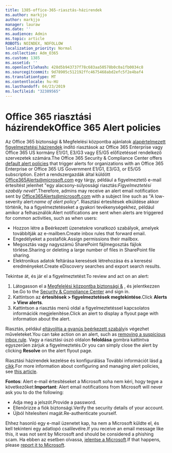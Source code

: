 ```yaml
---
title: 1385-office-365-riasztás-házirendek
ms.author: markjjo
author: markjjo
manager: lauraw
ms.date: ''
ms.audience: Admin
ms.topic: article
ROBOTS: NOINDEX, NOFOLLOW
localization_priority: Normal
ms.collection: Adm_O365
ms.custom: 1385
ms.assetid: ''
ms.openlocfilehash: 428d5b943737f78c683aa50578b0c0a1fb0034c8
ms.sourcegitcommit: 9d78905c512192ffc4675468abd2efc5f2e4baf4
ms.translationtype: MT
ms.contentlocale: hu-HU
ms.lasthandoff: 04/23/2019
ms.locfileid: "32389565"
---
```

# <a name="office-365-alert-policies"></a><span data-ttu-id="18a19-102">Office 365 riasztási házirendek</span><span class="sxs-lookup"><span data-stu-id="18a19-102">Office 365 Alert policies</span></span>

<span data-ttu-id="18a19-103">Az Office 365 biztonsági & Megfelelési központba ajánlatok [alapértelmezett figyelmeztetési házirendek](https://docs.microsoft.com/office365/securitycompliance/alert-policies#default-alert-policies) indító riasztások az Office 365 Enterprise vagy Office 365 US kormány E1/G1, E3/G3 vagy E5/G5 előfizetéssel rendelkező szervezetek számára.</span><span class="sxs-lookup"><span data-stu-id="18a19-103">The Office 365 Security & Compliance Center offers [default alert policies](https://docs.microsoft.com/office365/securitycompliance/alert-policies#default-alert-policies) that trigger alerts for organizations with an Office 365 Enterprise or Office 365 US Government E1/G1, E3/G3, or E5/G5 subscription.</span></span> <span data-ttu-id="18a19-104">Ezért a rendszergazdák által küldött Office365Alerts@microsoft.com egy tárgy, például a figyelmeztető e-mail értesítést jelenhet "egy alacsony-súlyossági riasztás:*Figyelmeztetési szabály nevét*".</span><span class="sxs-lookup"><span data-stu-id="18a19-104">Therefore, admins may receive an alert email notification sent by Office365Alerts@microsoft.com with a subject line such as "A low-severity alert:*name of alert policy*".</span></span> <span data-ttu-id="18a19-105">Riasztási értesítések elküldése akkor történik, ha a figyelmeztetéseket a gyakori tevékenységekhez, például amikor a felhasználók:</span><span class="sxs-lookup"><span data-stu-id="18a19-105">Alert notifications are sent when alerts are triggered for common activities, such as when users:</span></span>

- <span data-ttu-id="18a19-106">Hozzon létre a Beérkezett üzenetekre vonatkozó szabályok, amelyek továbbítják az e-mailben.</span><span class="sxs-lookup"><span data-stu-id="18a19-106">Create inbox rules that forward email.</span></span>
- <span data-ttu-id="18a19-107">Engedélyeket a postafiók.</span><span class="sxs-lookup"><span data-stu-id="18a19-107">Assign permissions their mailbox.</span></span>
- <span data-ttu-id="18a19-108">Megosztás vagy nagyszámú SharePoint fájlmegosztás fájlok törlése.</span><span class="sxs-lookup"><span data-stu-id="18a19-108">Sharing or deleting a large number of files in SharePoint file sharing.</span></span>
- <span data-ttu-id="18a19-109">Elektronikus adatok feltárása keresések létrehozása és a keresési eredményeket.</span><span class="sxs-lookup"><span data-stu-id="18a19-109">Create eDiscovery searches and export search results.</span></span>
 
<span data-ttu-id="18a19-110">Tekintse át, és jár el a figyelmeztetést:</span><span class="sxs-lookup"><span data-stu-id="18a19-110">To review and act on an alert:</span></span>

1. <span data-ttu-id="18a19-111">Látogasson el a [Megfelelési központba biztonsági &](https://protection.office.com) , és jelentkezzen be.</span><span class="sxs-lookup"><span data-stu-id="18a19-111">Go to the [Security & Compliance Center](https://protection.office.com) and sign in.</span></span>
2. <span data-ttu-id="18a19-112">Kattintson az **értesítések > figyelmeztetések megtekintése**.</span><span class="sxs-lookup"><span data-stu-id="18a19-112">Click **Alerts > View alerts**.</span></span>
3. <span data-ttu-id="18a19-113">Kattintson a riasztás menü oldal a figyelmeztetéssel kapcsolatos információk megjelenítése.</span><span class="sxs-lookup"><span data-stu-id="18a19-113">Click an alert to display a flyout page with information about the alert.</span></span>

<span data-ttu-id="18a19-114">Riasztás, például [eltávolítja a gyanús beérkezett szabály](https://docs.microsoft.com/office365/securitycompliance/responding-to-a-compromised-email-account)is végezhet műveleteket.</span><span class="sxs-lookup"><span data-stu-id="18a19-114">You can take action on an alert, such as [removing a suspicious inbox rule](https://docs.microsoft.com/office365/securitycompliance/responding-to-a-compromised-email-account).</span></span> <span data-ttu-id="18a19-115">Vagy a riasztási úszó oldalon **feloldása** gombra kattintva egyszerűen zárjuk a figyelmeztetés.</span><span class="sxs-lookup"><span data-stu-id="18a19-115">Or you can simply close the alert by clicking **Resolve** on the alert flyout page.</span></span>

<span data-ttu-id="18a19-116">Riasztási házirendek kezelése és konfigurálása További információt lásd [a cikk](https://docs.microsoft.com/office365/securitycompliance/alert-policies).</span><span class="sxs-lookup"><span data-stu-id="18a19-116">For more information about configuring and managing alert policies, see  [this article](https://docs.microsoft.com/office365/securitycompliance/alert-policies).</span></span>

<span data-ttu-id="18a19-117">**Fontos**: Alert e-mail értesítéseket a Microsoft soha nem kéri, hogy tegye a következőket:</span><span class="sxs-lookup"><span data-stu-id="18a19-117">**Important**: Alert email notifications from Microsoft will never ask you to do the following:</span></span>

- <span data-ttu-id="18a19-118">Adja meg a jelszót.</span><span class="sxs-lookup"><span data-stu-id="18a19-118">Provide a password.</span></span>
- <span data-ttu-id="18a19-119">Ellenőrizze a fiók biztonsági.</span><span class="sxs-lookup"><span data-stu-id="18a19-119">Verify the security details of your account.</span></span>
- <span data-ttu-id="18a19-120">Újból hitelesíteni magát.</span><span class="sxs-lookup"><span data-stu-id="18a19-120">Re-authenticate yourself.</span></span>

<span data-ttu-id="18a19-121">Ehhez hasonló egy e-mail üzenetet kap, ha nem a Microsoft küldte el, és kell tekinteni egy adatlopó csalilevélre.</span><span class="sxs-lookup"><span data-stu-id="18a19-121">If you receive an email message like this, it was not sent by Microsoft and should be considered a phishing scam.</span></span> <span data-ttu-id="18a19-122">Ha ebben az esetben olvassa, [jelentse a Microsoft](https://docs.microsoft.com/office365/SecurityCompliance/report-junk-email-and-phishing-scams-in-outlook-on-the-web-eop).</span><span class="sxs-lookup"><span data-stu-id="18a19-122">If that happens, please [report it to Microsoft](https://docs.microsoft.com/office365/SecurityCompliance/report-junk-email-and-phishing-scams-in-outlook-on-the-web-eop).</span></span>